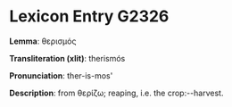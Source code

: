 # Lexicon Entry G2326

**Lemma**: θερισμός

**Transliteration (xlit)**: therismós

**Pronunciation**: ther-is-mos'

**Description**:
from θερίζω; reaping, i.e. the crop:--harvest.
